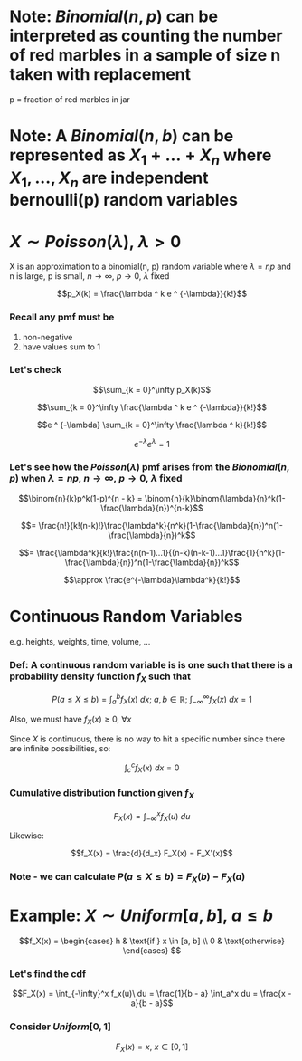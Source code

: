 # Note: $Binomial(n, p)$ can be interpreted as counting the number of red marbles in a sample of size n taken with replacement
p = fraction of red marbles in jar

# Note: A $Binomial(n, b)$ can be represented as $X_1 + ... + X_n$ where $X_1, ..., X_n$ are independent bernoulli(p) random variables

# $X \sim Poisson(\lambda),\ \lambda > 0$
X is an approximation to a binomial(n, p) random variable where $\lambda = np$ and n is large, p is small, $n \to \infty,\ p \to 0$, $\lambda$ fixed

$$p_X(k) = \frac{\lambda ^ k e ^ {-\lambda}}{k!}$$

### Recall any pmf must be
1. non-negative
2. have values sum to 1

### Let's check
$$\sum_{k = 0}^\infty p_X(k)$$

$$\sum_{k = 0}^\infty \frac{\lambda ^ k e ^ {-\lambda}}{k!}$$

$$e ^ {-\lambda} \sum_{k = 0}^\infty \frac{\lambda ^ k}{k!}$$

$$e ^ {-\lambda} e ^ \lambda = 1$$

### Let's see how the $Poisson(\lambda)$ pmf arises from the $Bionomial(n, p)$ when $\lambda = np,\ n \to \infty,\ p \to 0,\ \lambda$ fixed
$$\binom{n}{k}p^k(1-p)^{n - k} = \binom{n}{k}\binom{\lambda}{n}^k(1-\frac{\lambda}{n})^{n-k}$$

$$= \frac{n!}{k!(n-k)!}\frac{\lambda^k}{n^k}(1-\frac{\lambda}{n})^n(1-\frac{\lambda}{n})^k$$

$$= \frac{\lambda^k}{k!}\frac{n(n-1)...1}{(n-k)(n-k-1)...1}\frac{1}{n^k}(1-\frac{\lambda}{n})^n(1-\frac{\lambda}{n})^k$$

$$\approx \frac{e^{-\lambda}\lambda^k}{k!}$$

# Continuous Random Variables
e.g. heights, weights, time, volume, ...

### Def: A continuous random variable is is one such that there is a probability density function $f_X$ such that
$$P(a \leq X \leq b) = \int_a^b f_X(x)\ dx;\ a, b \in \mathbb{R};\ \int_{-\infty}^\infty f_X(x)\ dx = 1$$

Also, we must have $f_X(x) \geq 0,\ \forall x$

Since $X$ is continuous, there is no way to hit a specific number since there are infinite possibilities, so:

$$\int_c^c f_X(x)\ dx = 0$$

### Cumulative distribution function given $f_X$
$$F_X(x) = \int_{-\infty}^x f_X(u)\ du$$

Likewise:

$$f_X(x) = \frac{d}{d_x} F_X(x) = F_X'(x)$$

### Note - we can calculate $P(a \leq X \leq b) = F_X(b) - F_X(a)$

# Example: $X \sim Uniform[a, b],\ a \leq b$
$$f_X(x) = 
\begin{cases}
h & \text{if } x \in [a, b] \\
0 & \text{otherwise}
\end{cases}
$$

### Let's find the cdf
$$F_X(x) = \int_{-\infty}^x f_x(u)\ du = \frac{1}{b - a} \int_a^x du = \frac{x - a}{b - a}$$

### Consider $Uniform[0, 1]$
$$F_X(x) = x,\ x \in [0, 1]$$